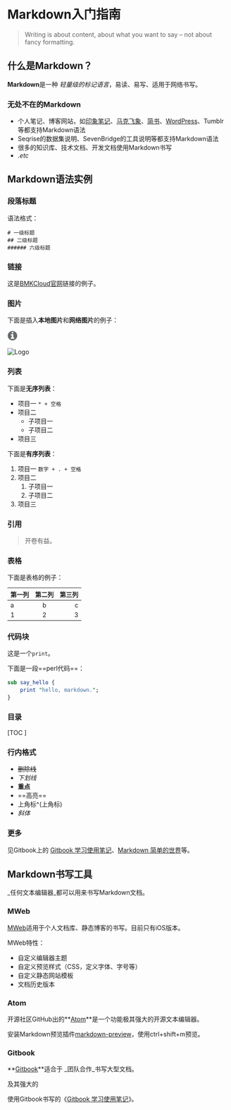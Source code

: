 # Markdown入门指南

> Writing is about content, about what you want to say – not about fancy formatting.

## 什么是Markdown？

**Markdown**是一种 _轻量级的标记语言_，易读、易写、适用于网络书写。

### 无处不在的Markdown

* 个人笔记、博客网站，如[印象笔记][evernote]、[马克飞象][maxiang]、[简书][jianshu]、[WordPress][wordpress]、Tumblr等都支持Markdown语法
* Seqrise的数据集说明、SevenBridge的工具说明等都支持Markdown语法
* 很多的知识库、技术文档、开发文档使用Markdown书写
* *.etc*

## Markdown语法实例

### 段落标题

语法格式：

```
# 一级标题
## 二级标题
###### 六级标题
```

### 链接

这是[BMKCloud官网](http://www.biocloud.net/)链接的例子。

### 图片

下面是插入**本地图片**和**网络图片**的例子：

![Earth](basic_img/info-circle.png)

![Logo](http://www.biocloud.net/wp-content/uploads/2017/01/logo_big.png)


### 列表

下面是**无序列表**：

* 项目一  `* + 空格`
* 项目二
    * 子项目一
    * 子项目二
* 项目三

下面是**有序列表**：

1. 项目一 `数字 + . + 空格`
3. 项目二 
    1. 子项目一
    2. 子项目二
1. 项目三

### 引用

> 开卷有益。

### 表格

下面是表格的例子：

|第一列|第二列|第三列|
|:---|:--:|--:|
|a|b|c|
|1|2|3|

### 代码块

这是一个`print`。

下面是一段==perl代码==：

```perl
sub say_hello {
    print "hello, markdown.";
}
```

### 目录

[TOC ]

### 行内格式

* ~~删除线~~
* _下划线_
* **重点**
* ==高亮==
* 上角标^(上角标)
* *斜体*

### 更多

见Gitbook上的 [Gitbook 学习使用笔记](https://zq99299.gitbooks.io/gitbook-guide/)、[Markdown 简单的世界](https://wizardforcel.gitbooks.io/markdown-simple-world/)等。

## Markdown书写工具

_任何文本编辑器_都可以用来书写Markdown文档。

### MWeb

[MWeb](http://zh.mweb.im/)适用于个人文档库、静态博客的书写。目前只有iOS版本。

MWeb特性：

* 自定义编辑器主题
* 自定义预览样式（CSS，定义字体、字号等）
* 自定义静态网站模板
* 文档历史版本

### Atom

开源社区GitHub出的**[Atom](https://atom.io/)**是一个功能极其强大的开源文本编辑器。

安装Markdown预览插件[markdown-preview](https://atom.io/packages/markdown-preview)，使用ctrl+shift+m预览。

### Gitbook

**[Gitbook](https://www.gitbook.com/)**适合于 _团队合作_书写大型文档。

及其强大的

使用Gitbook书写的《[Gitbook 学习使用笔记](https://zq99299.gitbooks.io/gitbook-guide/)》。




[evernote]: https://www.yinxiang.com/
[maxiang]: https://maxiang.io/
[jianshu]: http://www.jianshu.com/
[wordpress]: https://cn.wordpress.org

